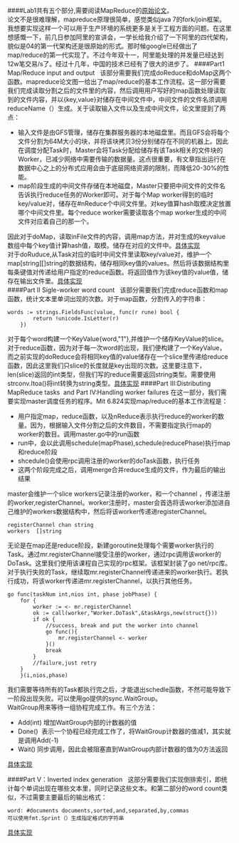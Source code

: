 ####Lab1共有五个部分,需要阅读MapReduce的[原始论文](/mapreduce.pdf)。  
论文不是很难理解，mapreduce原理很简单，感觉类似java 7的fork/join框架。我想要实现这样一个可以用于生产环境的系统更多是关于工程方面的问题。在这里想感慨一下，前几日参加阿里的宣讲会，一学长给我介绍了一下阿里的四代架构，貌似是04的第一代架构还是很原始的形式。那时候google已经做出了map/reduce的第一代实现了。不过今年双十一，阿里能处理的并发量已经达到12w笔交易/s了。经过十几年，中国的技术已经有了很大的进步了。
####Part1 Map/Reduce input and output  
该部分需要我们完成doReduce和doMap这两个函数。mapreduce论文图一给出了map/reduce的基本工作流程。这一部分需要我们完成读取分割之后的文件里的内容，然后调用用户写好的map函数处理读取到的文件内容，并以{key,value}对储存在中间文件中，中间文件的文件名须调用reduceName（）生成。关于读取输入文件以及生成中间文件，论文里提到了两点： 
* 输入文件是由GFS管理，储存在集群服务器的本地磁盘里。而且GFS会将每个文件分割为64M大小的块，并将该块拷贝3份分别储存在不同的机器上。因此在调度分配Task时，Master会将Task分配给储存有该Task相关的文件块的Worker，已减少网络中需要传输的数据量。这点很重要，有文章指出运行在数据中心之上的分布式应用会由于底层网络资源的限制，而降低20-30%的性能。  
* map阶段生成的中间文件存储在本地磁盘，Master只要把中间文件的文件名告诉执行reduce任务的Worker即可。对于每个Map worker得到的临时key/value对，储存在#nReduce个中间文件里。对key值算hash取模决定放置哪个中间文件里。每个reduce worker需要读取各个map worker生成的中间文件对应着自己的那一个。

因此对于doMap，读取inFile文件的内容，调用map方法，并对生成的keyvalue数组中每个key值计算hash值，取模。储存在对应的文件中。[具体实现](./common_map.go)<br>对于doRuduce,从Task对应的临时中间文件里读取key/value对，维护一个map[string][]string的数据结构，储存相同key值的values。然后将该数据结构里每条键值对传递给用户指定的reduce函数。将返回值作为该key值的value值，储存在输出文件里。[具体实现](./common_reduce.go)  
####Part II Sigle-worker word count  
该部分需要我们完成reduce函数和map函数，统计文本里单词出现的次数。对于map函数，分割传入的字符串：  
```
words := strings.FieldsFunc(value, func(r rune) bool {
		return !unicode.IsLetter(r)
	})
```

对于每个word构建一个KeyValue{word,"1"},并维护一个储存KeyValue的slice。  
对于reduce函数，因为对于每一次word的出现，我们便构建了一个KeyValue，而之前实现的doReduce会将相同key值的value储存在一个slice里传递给reduce函数，因此这里我们只slice的长度就是key出现的次数。这里要注意下，len(slice)返回的int类型，但我们写的reduce需要返回string类型。需要使用strconv.Itoa()将int转换为string类型。[具体实现](../main/wc.go)
####Part III:Distributing MapReduce tasks  and Part IV:Handling worker failures
在这一部分，我们需要实现master调度任务的程序。Mit 6.824实现map/reduce的基本工作流程是：
* 用户指定map，reduce函数，以及nReduce表示执行reduce的worker的数量。因为，根据输入文件分割之后的文件数目，不需要指定执行map的worker的数目。调用master.go中的run函数  
* run中，会以此调用schedule(mapPhase),schedule(reducePhase)执行map和reduce阶段  
* shcedule()会使用rpc调用注册的worker的doTask函数，执行任务  
* 这两个阶段完成之后，调用merge合并reduce生成的文件，作为最后的输出结果

master会维护一个slice workers记录注册的worker，和一个channel ，传递注册的worker,registerChannel。worker注册时，master会首选将该worker添加进自己维护的workers数据结构中，然后将该worker传递进registerChannel。
```
registerChannel chan string
workers  []string
```

无论是在map还是reduce阶段，新建goroutine处理每个需要worker执行的Task。通过mr.registerChannel接受注册的worker，通过rpc调用该worker的DoTask。这里我们使用该课程自己实现的rpc框架。该框架封装了go net/rpc库。对于执行失败的Task，继续取mr.registerChannel传递进来的worker执行。若执行成功，将该worker传递进mr.registerChannel，以执行其他任务。
```
go func(taskNum int,nios int, phase jobPhase) {
	for {
		worker := <- mr.registerChannel
		ok := call(worker,"Worker.DoTask",&taskArgs,new(struct{}))
		if ok {
			//success, break and put the worker into channel
			go func(){
				mr.registerChannel <- worker
			}()
			break
		}
		//failure,just retry
	}
	}(i,nios,phase)
```

我们需要等待所有的Task都执行完之后，才能退出schedle函数，不然可能导致下一阶段出现失败。可以使用go提供的sync.WaitGroup。  
WaitGroup用来等待一组协程完成工作。有三个方法：  
* Add(int) 增加WaitGroup内部的计数器的值
* Done()  表示一个协程已经完成工作了，将WaitGroup计数器的值减1，其实就是调用Add(-1)
* Wait() 同步调用，因此会被阻塞直到WaitGroup内部计数器的值为0方法返回

[具体实现](./schedule.go)

####Part V：Inverted index generation  
这部分需要我们实现倒排索引，即统计每个单词出现在哪些文本里，同时记录这些文本。和第二部分的word count类似，不过需要主要最后的输出格式：
```
word: #documents documents,sorted,and,separated,by,commas
可以使用fmt.Sprint（）生成指定格式的字符串
```

[具体实现](../main/ii.go)
